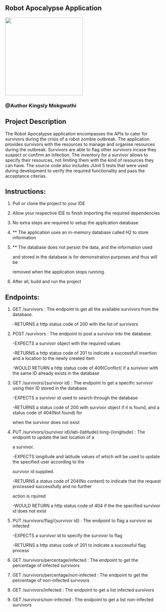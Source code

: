 ## Robot Apocalypse Application
<img src="https://github.com/kingslytshepiso/robotapocalypse/assets/83579824/c428920e-7c4c-4fed-adfa-5f3c49e65c8e" width="250" />

### @Author Kingsly Mokgwathi

## Project Description

The Robot Apocalypse application encompasses the APIs to cater for survivors during the crisis of a robot zombie outbreak.
The application provides survivors with the resources to manage and organise resources during the outbreak. Survivors 
are able to flag other survivors incase they suspect or confirm an infection. The inventory for a survivor allows to 
specify their resources, not limiting them with the kind of resources they can have. The source code also includes JUnit 5
tests that were used during development to verify the required functionality and pass the acceptance citerias.

## Instructions:
  1. Pull or clone the project to your IDE
  1. Allow your respective IDE to finish importing the required dependencies
  1. No extra steps are required to setup the application database
  1. ** The application uses an in-memory database called H2 to store information
     
  1. ** The database does not persist the data, and the information used
     
     and stored in the database is for demonstration purposes and thus will be

     removed when the application stops running.
  1. After all, build and run the project

## Endpoints:
  1. GET /survivors : The endpoint to get all the available survivors from the database.
       
       -RETURNS a http status code of 200 with the list of survivors
     
  3. POST /survivors : The endpoint to post a survivor into the database.
       
       -EXPECTS a survivor object with the required values
     
       -RETURNS a http status code of 201 to indicate a successfull insertion and a location to the newly created
         item
       
       -WOULD RETURN a http status code of 409(Conflict) if a surivivor with the same ID already exists in the
         database
  4. GET /survivors/{survivor id} : The endpoint to get a specific survivor using their ID stored in the database

     -EXPECTS a survivor id used to search through the database

     -RETURNS a status code of 200 with survivor object if it is found, and a status code of 404(Not found) for

     when the survivor does not exist

  5. PUT /survivors/{survivor id}/lati-{latitude}:long-{longitude} : The endpoint to update the last location of a

     a survivor.

     -EXPECTS longitude and latitude values of which will be used to update the specified user according to the

     survivor id supplied.

     -RETURNS a status code of 204(No content) to indicate that the request processed successfully and no further

     action is rquired

     -WOULD RETURN a http status code of 404 if the the specified survivor id does not exist

  6. PUT /survivors/flag/{survivor id} : The endpoint to flag a survivor as infected

     -EXPECTS a survivor id to specify the survivor to flag

     -RETURNS a http status code of 201 to indicate a successful flag process

  7. GET /survivors/percentage/infected : The endpoint to get the percentage of infected survivors
  7. GET /survivors/percentage/non-infected : The endpoint to get the percentage of non-infected survivors
  7. GET /survivors/infected : The endpoint to get a list infected survivors
  7. GET /survivors/non-infected : The endpoint to get a list non-infected survivors
       
